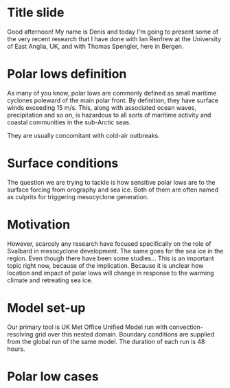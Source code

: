 # Title slide
Good afternoon! My name is Denis and today I'm going to present some of the very recent research that I have done with Ian Renfrew at the University of East Anglia, UK, and with Thomas Spengler, here in Bergen.

# Polar lows definition
As many of you know, polar lows are commonly defined as small maritime cyclones poleward of the main polar front. By definition, they have surface winds exceeding 15 m/s. This, along with associated ocean waves, precipitation and so on, is hazardous to all sorts of maritime activity and coastal communities in the sub-Arctic seas.

They are usually concomitant with cold-air outbreaks.

# Surface conditions
The question we are trying to tackle is how sensitive polar lows are to the surface forcing from orography and sea ice. Both of them are often named as culprits for triggering mesocyclone generation.

# Motivation
However, scarcely any research have focused specifically on the role of Svalbard in mesocyclone development.
The same goes for the sea ice in the region. Even though there have been some studies...
This is an important topic right now, because of the implication. Because it is unclear how location and impact of polar lows will change in response to the warming climate and retreating sea ice.

# Model set-up
Our primary tool is UK Met Office Unified Model run with convection-resolving grid over this nested domain. Boundary conditions are supplied from the global run of the same model. The duration of each run is 48 hours.

# Polar low cases

